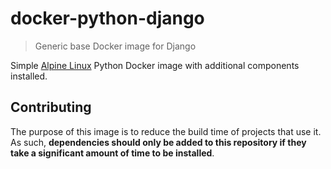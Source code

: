 # docker-python-django

> Generic base Docker image for Django

Simple [Alpine Linux](https://alpinelinux.org/) Python Docker image with additional components installed.

## Contributing

The purpose of this image is to reduce the build time of projects that use it. As such, **dependencies should only
be added to this repository if they take a significant amount of time to be installed**.